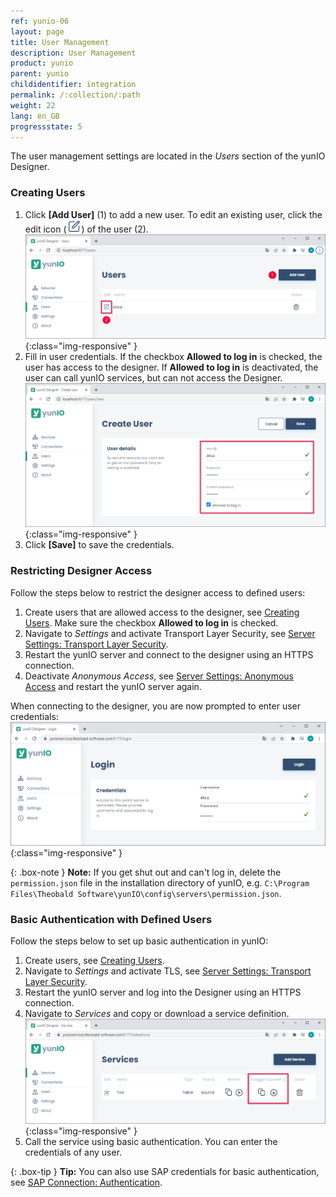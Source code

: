 ```yaml
---
ref: yunio-06
layout: page
title: User Management
description: User Management
product: yunio
parent: yunio
childidentifier: integration
permalink: /:collection/:path
weight: 22
lang: en_GB
progressstate: 5
---
```


The user management settings are located in the *Users* section of the yunIO Designer.

### Creating Users

1. Click **[Add User]** (1) to add a new user.
To edit an existing user, click the edit icon (![Edit](/img/content/yunio/edit.png)) of the user (2).<br>
![Users](/img/content/yunio/yunio-users.png){:class="img-responsive" }
2. Fill in user credentials.
If the checkbox **Allowed to log in** is checked, the user has access to the designer. If **Allowed to log in** is deactivated, the user can call yunIO services, but can not access the Designer.
![New-User](/img/content/yunio/yunio-new-user.png){:class="img-responsive" }
3. Click **[Save]** to save the credentials.

### Restricting Designer Access

Follow the steps below to restrict the designer access to defined users:

1. Create users that are allowed access to the designer, see [Creating Users](#creating-users).
Make sure the checkbox **Allowed to log in** is checked.
2. Navigate to *Settings* and activate Transport Layer Security, see [Server Settings: Transport Layer Security](./server-settings#transport-layer-security).
3. Restart the yunIO server and connect to the designer using an HTTPS connection.
4. Deactivate *Anonymous Access*, see [Server Settings: Anonymous Access](./server-settings#anonymous-access) and restart the yunIO server again.

When connecting to the designer, you are now prompted to enter user credentials:<br>
![Login](/img/content/yunio/yunio-login.png){:class="img-responsive" }

{: .box-note }
**Note:** If you get shut out and can't log in, delete the `permission.json` file in the installation directory of yunIO, e.g. `C:\Program Files\Theobald Software\yunIO\config\servers\permission.json`.

### Basic Authentication with Defined Users

Follow the steps below to set up basic authentication in yunIO:

1. Create users, see [Creating Users](#creating-users).
2. Navigate to *Settings* and activate TLS, see [Server Settings: Transport Layer Security](./server-settings#transport-layer-security).
3. Restart the yunIO server and log into the Designer using an HTTPS connection.
4. Navigate to *Services* and copy or download a service definition.<br>
![Run-Service](/img/content/yunio/yunio-run-services-https.png){:class="img-responsive" }
5. Call the service using basic authentication. You can enter the credentials of any user.

{: .box-tip }
**Tip:** You can also use SAP credentials for basic authentication, see [SAP Connection: Authentication](./sap-connection#authentication).
